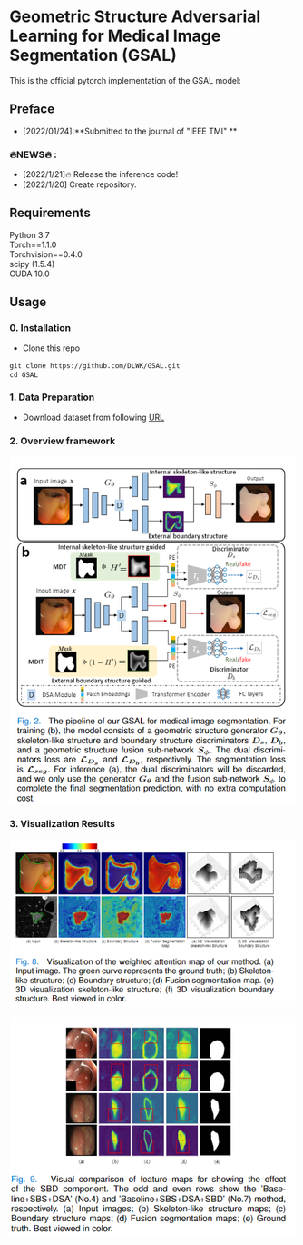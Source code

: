 # Geometric Structure Adversarial Learning for Medical Image Segmentation (GSAL)

This is the official pytorch implementation of the GSAL model:<br />

## Preface
- [2022/01/24]:**Submitted to the journal of "IEEE TMI" **


### 🔥NEWS🔥 :
- [2022/1/21]:fire: Release the inference code!
- [2022/1/20] Create repository.




## Requirements
Python 3.7<br />
Torch==1.1.0<br />
Torchvision==0.4.0<br />
scipy (1.5.4) <br />
CUDA 10.0<br />

## Usage

### 0. Installation
* Clone this repo
```
git clone https://github.com/DLWK/GSAL.git
cd GSAL
```
### 1. Data Preparation
 + Download dataset from following [URL](https://drive.google.com/file/d/17Cs2JhKOKwt4usiAYJVJMnXfyZWySn3s/view?usp=sharing)
### 2. Overview framework
<p align="center">
    <img src="./fig/1.png"/> <br />
    <em> 
    </em>
</p>

### 3. Visualization Results
<p align="center">
    <img src="./fig/2.png"/> <br />
    <em> 
    </em>
</p>

<p align="center">
    <img src="./fig/3.png"/> <br />
    <em> 
    </em>
</p>
